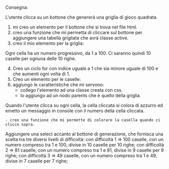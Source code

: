 Consegna:

L'utente clicca su un bottone che genererà una griglia di gioco quadrata. 

1) mi creo un elemento per il bottone che si trova nel file html.
2) creo una funzione che mi permetta di cliccare sul bottone per aggiungere una tabella grigliata che avrà classe active.
3) creo il mio elemento per la griglia:

Ogni cella ha un numero progressivo, da 1 a 100. Ci saranno quindi 10 caselle per ognuna delle 10 righe.

4) Creo un ciclo for con indice uguale a 1 che sia minore uguale di 100 e che aumenti ogni volta di 1.
5) Creo un elemento per le caselle:
6) aggiungo le caratteristiche che mi servono:
    - collego l'elemento ad una classe creata con css.
    - lo aggiungo ad un nodo parents che è quello della griglia.

 Quando l'utente clicca su ogni cella, la cella cliccata si colora di azzurro ed emetto un messaggio in console con il numero della cella cliccata.

    - creo una funzione che mi permette di colorare la casella quando ci clicco sopra.


 Aggiungere una select accanto al bottone di generazione, che fornisca una scelta tra tre diversi livelli di difficoltà:
con difficoltà 1 => 100 caselle, con un numero compreso tra 1 e 100, divise in 10 caselle per 10 righe;
con difficoltà 2 => 81 caselle, con un numero compreso tra 1 e 81, divise in 9 caselle per 9 righe;
con difficoltà 3 => 49 caselle, con un numero compreso tra 1 e 49, divise in 7 caselle per 7 righe;